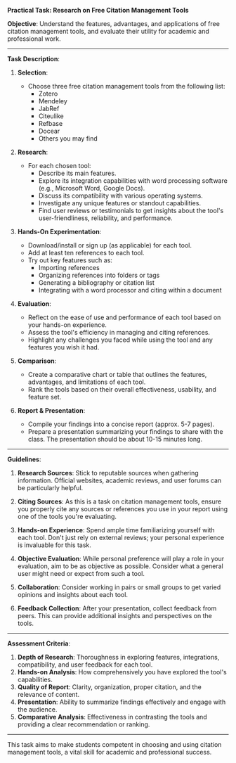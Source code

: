 **Practical Task: Research on Free Citation Management Tools**

**Objective**: Understand the features, advantages, and applications of free citation management tools, and evaluate their utility for academic and professional work.

---

**Task Description**:

1. **Selection**:
   - Choose three free citation management tools from the following list:
     - Zotero
     - Mendeley
     - JabRef
     - Citeulike
     - Refbase
     - Docear
     - Others you may find

2. **Research**:
   - For each chosen tool:
     - Describe its main features.
     - Explore its integration capabilities with word processing software (e.g., Microsoft Word, Google Docs).
     - Discuss its compatibility with various operating systems.
     - Investigate any unique features or standout capabilities.
     - Find user reviews or testimonials to get insights about the tool's user-friendliness, reliability, and performance.

3. **Hands-On Experimentation**:
   - Download/install or sign up (as applicable) for each tool.
   - Add at least ten references to each tool.
   - Try out key features such as:
     - Importing references
     - Organizing references into folders or tags
     - Generating a bibliography or citation list
     - Integrating with a word processor and citing within a document

4. **Evaluation**:
   - Reflect on the ease of use and performance of each tool based on your hands-on experience.
   - Assess the tool's efficiency in managing and citing references.
   - Highlight any challenges you faced while using the tool and any features you wish it had.

5. **Comparison**:
   - Create a comparative chart or table that outlines the features, advantages, and limitations of each tool.
   - Rank the tools based on their overall effectiveness, usability, and feature set.

6. **Report & Presentation**:
   - Compile your findings into a concise report (approx. 5-7 pages).
   - Prepare a presentation summarizing your findings to share with the class. The presentation should be about 10-15 minutes long.

---

**Guidelines**:

1. **Research Sources**: Stick to reputable sources when gathering information. Official websites, academic reviews, and user forums can be particularly helpful.

2. **Citing Sources**: As this is a task on citation management tools, ensure you properly cite any sources or references you use in your report using one of the tools you're evaluating.

3. **Hands-on Experience**: Spend ample time familiarizing yourself with each tool. Don't just rely on external reviews; your personal experience is invaluable for this task.

4. **Objective Evaluation**: While personal preference will play a role in your evaluation, aim to be as objective as possible. Consider what a general user might need or expect from such a tool.

5. **Collaboration**: Consider working in pairs or small groups to get varied opinions and insights about each tool.

6. **Feedback Collection**: After your presentation, collect feedback from peers. This can provide additional insights and perspectives on the tools.

---

**Assessment Criteria**:

1. **Depth of Research**: Thoroughness in exploring features, integrations, compatibility, and user feedback for each tool.
2. **Hands-on Analysis**: How comprehensively you have explored the tool's capabilities.
3. **Quality of Report**: Clarity, organization, proper citation, and the relevance of content.
4. **Presentation**: Ability to summarize findings effectively and engage with the audience.
5. **Comparative Analysis**: Effectiveness in contrasting the tools and providing a clear recommendation or ranking.

---

This task aims to make students competent in choosing and using citation management tools, a vital skill for academic and professional success.
